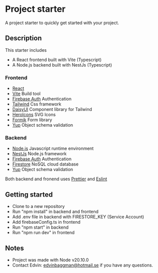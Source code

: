 # Project starter

A project starter to quickly get started with your project.

## Description

This starter includes

- A React frontend built with Vite (Typescript)
- A Node.js backend built with NestJs (Typescript)

### Frontend

- [React](https://react.dev/)
- [Vite](https://vitejs.dev/) Build tool
- [Firebase Auth](https://firebase.google.com/docs/auth) Authentication
- [Tailwind](https://tailwindcss.com/) Css framework
- [DaisyUI](https://daisyui.com/) Component library for Tailwind
- [HeroIcons](https://heroicons.com/) SVG Icons
- [Formik](https://formik.org/) Form library
- [Yup](https://github.com/jquense/yup) Object schema validation

### Backend

- [Node.js](https://nodejs.org/en) Javascript runtime environment
- [NestJs](https://nestjs.com/) Node.js framework
- [Firebase Auth](https://firebase.google.com/docs/auth) Authentication
- [Firestore](https://firebase.google.com/docs/firestore) NoSQL cloud database
- [Yup](https://github.com/jquense/yup) Object schema validation

Both backend and fronend uses [Prettier](https://prettier.io/) and [Eslint](https://eslint.org/)

## Getting started

- Clone to a new repository
- Run "npm install" in backend and frontend
- Add .env file in backend with FIRESTORE_KEY (Service Account)
- Add firebaseConfig.ts in frontend
- Run "npm start" in backend
- Run "npm run dev" in frontend

## Notes

- Project was made with Node v20.10.0
- Contact Edvin: edvinbaggman@hotmail.se if you have any questions.

